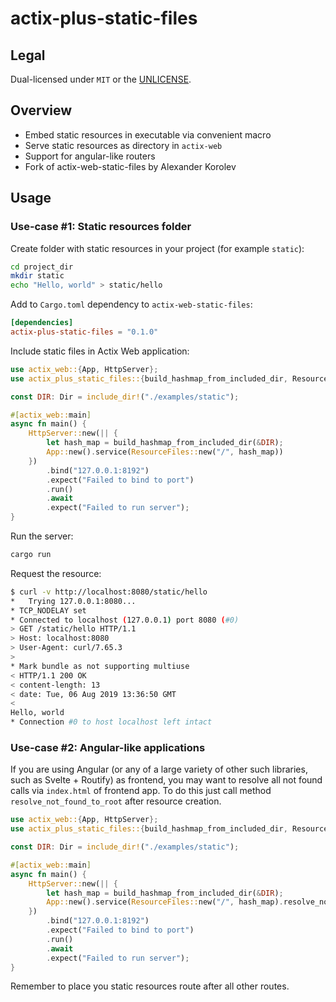 # actix-plus-static-files

## Legal

Dual-licensed under `MIT` or the [UNLICENSE](http://unlicense.org/).

## Overview

- Embed static resources in executable via convenient macro
- Serve static resources as directory in `actix-web`
- Support for angular-like routers
- Fork of actix-web-static-files by Alexander Korolev

## Usage

### Use-case #1: Static resources folder

Create folder with static resources in your project (for example `static`):

```bash
cd project_dir
mkdir static
echo "Hello, world" > static/hello
```

Add to `Cargo.toml` dependency to `actix-web-static-files`:

```toml
[dependencies]
actix-plus-static-files = "0.1.0"
```

Include static files in Actix Web application:

```rust
use actix_web::{App, HttpServer};
use actix_plus_static_files::{build_hashmap_from_included_dir, ResourceFiles, Dir, include_dir};

const DIR: Dir = include_dir!("./examples/static");

#[actix_web::main]
async fn main() {
    HttpServer::new(|| {
        let hash_map = build_hashmap_from_included_dir(&DIR);
        App::new().service(ResourceFiles::new("/", hash_map))
    })
        .bind("127.0.0.1:8192")
        .expect("Failed to bind to port")
        .run()
        .await
        .expect("Failed to run server");
}

```

Run the server:

```bash
cargo run
```

Request the resource:

```bash
$ curl -v http://localhost:8080/static/hello
*   Trying 127.0.0.1:8080...
* TCP_NODELAY set
* Connected to localhost (127.0.0.1) port 8080 (#0)
> GET /static/hello HTTP/1.1
> Host: localhost:8080
> User-Agent: curl/7.65.3
>
* Mark bundle as not supporting multiuse
< HTTP/1.1 200 OK
< content-length: 13
< date: Tue, 06 Aug 2019 13:36:50 GMT
<
Hello, world
* Connection #0 to host localhost left intact
```

### Use-case #2: Angular-like applications

If you are using Angular (or any of a large variety of other such libraries, such as Svelte + Routify) as frontend, you may want to resolve all not found calls via `index.html` of frontend app. To do this just call method `resolve_not_found_to_root` after resource creation.

```rust
use actix_web::{App, HttpServer};
use actix_plus_static_files::{build_hashmap_from_included_dir, ResourceFiles, Dir, include_dir};

const DIR: Dir = include_dir!("./examples/static");

#[actix_web::main]
async fn main() {
    HttpServer::new(|| {
        let hash_map = build_hashmap_from_included_dir(&DIR);
        App::new().service(ResourceFiles::new("/", hash_map).resolve_not_found_to_root())
    })
        .bind("127.0.0.1:8192")
        .expect("Failed to bind to port")
        .run()
        .await
        .expect("Failed to run server");
}

```

Remember to place you static resources route after all other routes.